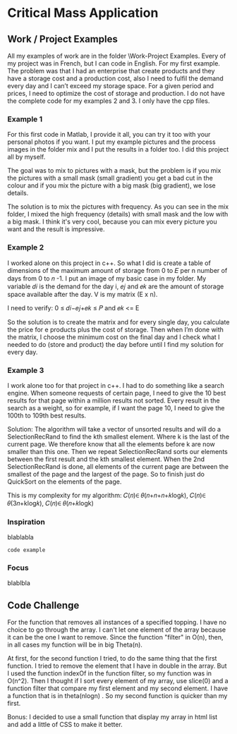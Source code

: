 # Critical Mass Application

## Work / Project Examples


All my examples of work are in the folder \Work-Project Examples. Every of my project was in French, but I can code in English.
For my first example. The problem was that I had an enterprise that create products and they have a storage cost and a production cost, also I need to fulfil the demand every day and I can’t exceed my storage space. For a given period and prices, I need to optimize the cost of storage and production. I do not have the complete code for my examples 2 and 3. I only have the cpp files.

### Example 1

For this first code in Matlab, I provide it all, you can try it too with your personal photos if you want. I put my example pictures and the process images in the folder mix and I put the results in a folder too. I did this project all by myself.

The goal was to mix to pictures with a mask, but the problem is if you mix the pictures with a small mask (small gradient) you get a bad cut in the colour and if you mix the picture with a big mask (big gradient), we lose details.

The solution is to mix the pictures with frequency. As you can see in the mix folder, I mixed the high frequency (details) with small mask and the low with a big mask. I think it's very cool, because you can mix every picture you want and the result is impressive.

### Example 2

I worked alone on this project in c++. So what I did is create a table of dimensions of the maximum amount of storage from 0 to 𝐸 per n number of days from 0 to 𝑛 -1.
I put an image of my basic case in my folder. My variable 𝑑𝑖 is the demand for the day i, 𝑒𝑗 and 𝑒𝑘  are the amount of storage space available after the day. V is my matrix (E x n).

I need to verify:
 0 ≤ 𝑑𝑖−𝑒𝑗+𝑒𝑘  ≤ 𝑃 and 𝑒𝑘  <= E

So the solution is to create the matrix and for every single day, you calculate the price for e products plus the cost of storage. Then when I’m done with the matrix, I choose the minimum cost on the final day and I check what I needed to do (store and product) the day before until I find my solution for every day.

### Example 3

I work alone too for that project in c++. I had to do something like a search engine. When someone requests of certain page, I need to give the 10 best results for that page within a million results not sorted. Every result in the search as a weight, so for example, if I want the page 10, I need to give the 100th to 109th best results.

Solution: The algorithm will take a vector of unsorted results and will do a SelectionRecRand to find the kth smallest element. Where k is the last of the current page. We therefore know that all the elements before k are now smaller than this one. Then we repeat SelectionRecRand sorts our elements between the first result and the kth smallest element. When the 2nd SelectionRecRand is done, all elements of the current page are between the smallest of the page and the largest of the page. So to finish just do QuickSort on the elements of the page.

This is my complexity for my algorithm:
𝐶(𝑛)∈ 𝜃(𝑛+𝑛+𝑛+𝑘log𝑘), 𝐶(𝑛)∈ 𝜃(3𝑛+klog𝑘), 𝐶(𝑛)∈ 𝜃(𝑛+𝑘logk)

### Inspiration

blablabla

```
code example
```

### Focus

blablbla

## Code Challenge

For the function that removes all instances of a specified topping. I have no choice to go through the array. I can't let one element of the array because it can be the one I want to remove. Since the function "filter" in O(n), then, in all cases my function will be in big Theta(n).

At first, for the second function I tried, to do the same thing that the first function. I tried to remove the element that I have in double in the array. But I used the function indexOf in the function filter, so my function was in O(n^2). Then I thought if I sort every element of my array, use slice(0) and a function filter that compare my first element and my second element. I have a function that is in theta(nlogn) . So my second function is quicker than my first.

Bonus: I decided to use a small function that display my array in html list and add a little of CSS to make it better.
